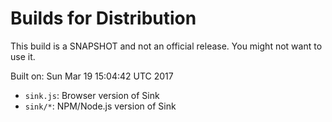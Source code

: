 # Builds for Distribution

This build is a SNAPSHOT and not an official release.  You might not want to use it.

Built on: Sun Mar 19 15:04:42 UTC 2017

* `sink.js`: Browser version of Sink
* `sink/*`: NPM/Node.js version of Sink

